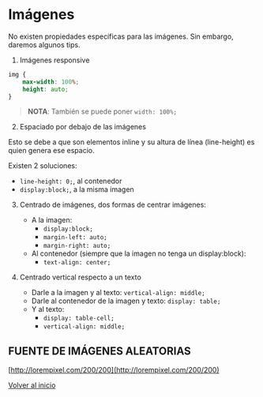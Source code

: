 # Imágenes

No existen propiedades específicas para las imágenes. Sin embargo, daremos algunos tips.

1. Imágenes responsive

```css
img {
    max-width: 100%;
    height: auto;
}
```

> **NOTA**: También se puede poner `width: 100%;`

2. Espaciado por debajo de las imágenes

Esto se debe a que son elementos inline y su altura de línea (line-height) es quien genera ese espacio. 

  Existen 2 soluciones:
  * `line-height: 0;`, al contenedor
  * `display:block;`, a la misma imagen

3. Centrado de imágenes, dos formas de centrar imágenes:
    * A la imagen:
        * `display:block;`
        * `margin-left: auto;`
        * `margin-right: auto;`
    * Al contenedor (siempre que la imagen no tenga un display:block):
        * `text-align: center;`

4. Centrado vertical respecto a un texto
    * Darle a la imagen y al texto: `vertical-align: middle;`
    * Darle al contenedor de la imagen y texto: `display: table;`
    * Y al texto:
        * `display: table-cell;`
        * `vertical-align: middle;`

## FUENTE DE IMÁGENES ALEATORIAS

[http://lorempixel.com/200/200](http://lorempixel.com/200/200)

[Volver al inicio](#-Imágenes)